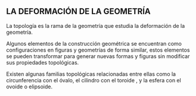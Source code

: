 ## LA DEFORMACIÓN DE LA GEOMETRÍA

La topología es la rama de la geometría que estudia la
deformación de la geometría. 

Algunos elementos de la construcción geométrica se
encuentran como configuraciones en figuras y geometrías de
forma similar, estos elementos se pueden transformar para
generar nuevas formas y figuras sin modificar sus propiedades
topológicas. 

Existen algunas familias topológicas relacionadas entre ellas
como la circunferencia con el óvalo, el cilindro con el toroide ,
y la esfera con el ovoide o elipsoide.